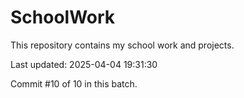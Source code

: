 # SchoolWork

This repository contains my school work and projects.

Last updated: 2025-04-04 19:31:30

Commit #10 of 10 in this batch.